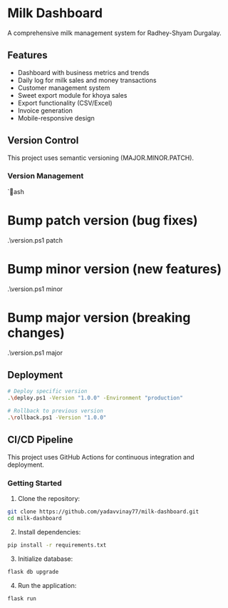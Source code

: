 # Milk Dashboard 

A comprehensive milk management system for Radhey-Shyam Durgalay.

## Features

-  Dashboard with business metrics and trends
-  Daily log for milk sales and money transactions
-  Customer management system
-  Sweet export module for khoya sales
-  Export functionality (CSV/Excel)
-  Invoice generation
-  Mobile-responsive design

## Version Control

This project uses semantic versioning (MAJOR.MINOR.PATCH).

### Version Management

`ash
# Bump patch version (bug fixes)
.\version.ps1 patch

# Bump minor version (new features)
.\version.ps1 minor

# Bump major version (breaking changes)
.\version.ps1 major

## Deployment
```bash
# Deploy specific version
.\deploy.ps1 -Version "1.0.0" -Environment "production"

# Rollback to previous version
.\rollback.ps1 -Version "1.0.0"
```

## CI/CD Pipeline
This project uses GitHub Actions for continuous integration and deployment.

### Getting Started

1. Clone the repository:

```bash
git clone https://github.com/yadavvinay77/milk-dashboard.git
cd milk-dashboard
```
2. Install dependencies:

```bash
pip install -r requirements.txt
```
3. Initialize database:

```bash
flask db upgrade
```

4. Run the application:

```bash
flask run
```
